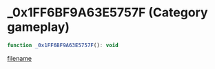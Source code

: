 # _0x1FF6BF9A63E5757F (Category gameplay)

```js
function _0x1FF6BF9A63E5757F(): void
```

[filename](_0x1FF6BF9A63E5757F_m.md ':include')